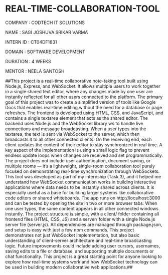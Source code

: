 # REAL-TIME-COLLABORATION-TOOL

COMPANY : CODTECH IT SOLUTIONS

NAME : SAGI JOSHUVA SRIKAR VARMA

INTERN ID : CT04DF1831

DOMAIN : SOFTWARE DEVELOPMENT

DURATION : 4 WEEKS

MENTOR : NEELA SANTOSH

##This project is a real-time collaborative note-taking tool built using Node.js, Express, and WebSocket. It allows multiple users to work together in a single shared text editor, where any changes made by one user are instantly reflected for all other users connected to the platform. The primary goal of this project was to create a simplified version of tools like Google Docs that enables real-time editing without the need for a database or page refreshes.
The frontend is developed using HTML, CSS, and JavaScript, and contains a single textarea element that acts as the shared editor. The backend uses Node.js and the WebSocket library ws to handle live connections and message broadcasting. When a user types into the textarea, the text is sent via WebSocket to the server, which then broadcasts it to all other connected clients. On the receiving end, each client updates the content of their editor to stay synchronized in real time.
A key aspect of the implementation is using a small logic flag to prevent endless update loops when changes are received and set programmatically. The project does not include user authentication, document saving, or multiple rooms — it’s a lightweight, single-room collaboration tool purely focused on demonstrating real-time synchronization through WebSockets. This tool was developed as part of my internship (Task 3), and it helped me understand how WebSocket communication works in building interactive applications where data needs to be instantly shared across clients. It is especially useful as a base for building larger systems like collaborative code editors or shared whiteboards.
The app runs on http://localhost:3000 and can be tested by opening the site in two or more browser tabs. When one user types, the same content appears in all other connected windows instantly. The project structure is simple, with a client/ folder containing all frontend files (HTML, CSS, JS) and a server/ folder with a single Node.js server file (server.js).
All dependencies are managed through package.json, and setup is easy with just a few npm commands. This project demonstrates not just WebSocket implementation, but also basic understanding of client-server architecture and real-time broadcasting logic. Future improvements could include adding user cursors, usernames, saving edits to a file or database, and supporting multiple documents or chat functionality. This project is a great starting point for anyone looking to explore how real-time systems work and how WebSocket technology can be used in building modern collaborative web applications.##
